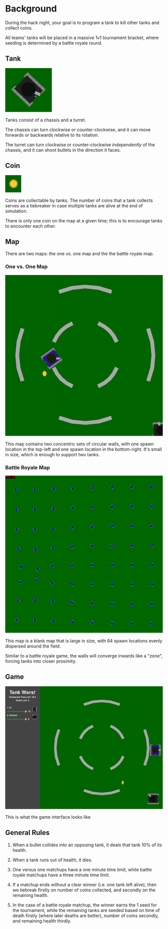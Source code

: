 # Background

During the hack night, your goal is to program a tank to kill other tanks and collect coins.

All teams' tanks will be placed in a massive 1v1 tournament bracket, where seeding is determined by a battle royale round.

## Tank

![Tank](./img/robot.png)

Tanks consist of a chassis and a turret.

The chassis can turn clockwise or counter-clockwise, and it can move forwards or backwards relative to its rotation.

The turret can turn clockwise or counter-clockwise *independently* of the chassis, and it can shoot bullets in the direction it faces.

## Coin

![Coin](./img/coin.png)

Coins are collectable by tanks. The number of coins that a tank collects serves as a tiebreaker in case multiple tanks are alive at the end of simulation.

There is only one coin on the map at a given time; this is to encourage tanks to encounter each other.

## Map

There are two maps: the one vs. one map and the the battle royale map. 

### One vs. One Map

![1v1 Map](./img/map.png)

This map contains two concentric sets of circular walls, with one spawn location in the top-left and one spawn location in the bottom-right. It's small in size, which is enough to support two tanks.

### Battle Royale Map

![Battle Royale Map](./img/map_br.png)

This map is a blank map that is large in size, with 64 spawn locations evenly dispersed around the field.

Similar to a battle royale game, the walls will converge inwards like a "zone", forcing tanks into closer proximity.

## Game

![Game](./img/game.png)

This is what the game interface looks like

## General Rules

1. When a bullet collides into an opposing tank, it deals that tank 10% of its health.

2. When a tank runs out of health, it dies.

3. One versus one matchups have a one minute time limit, while battle royale matchups have a three minute time limit.

4. If a matchup ends without a clear winner (i.e. one tank left alive), then we tiebreak firstly on number of coins collected, and secondly on the remaining health.

5. In the case of a battle royale matchup, the winner earns the 1 seed for the tournament, while the remaining tanks are seeded based on time of death firstly (where later deaths are better), number of coins secondly, and remaining health thirdly.
